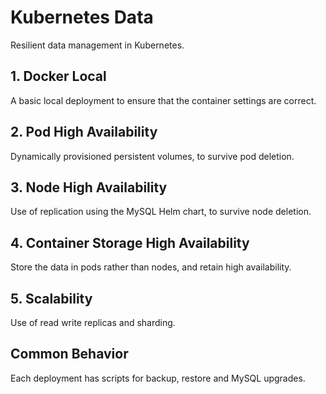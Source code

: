 # Kubernetes Data

Resilient data management in Kubernetes.

## 1. Docker Local

A basic local deployment to ensure that the container settings are correct.

## 2. Pod High Availability

Dynamically provisioned persistent volumes, to survive pod deletion.

## 3. Node High Availability

Use of replication using the MySQL Helm chart, to survive node deletion.

## 4. Container Storage High Availability

Store the data in pods rather than nodes, and retain high availability.

## 5. Scalability

Use of read write replicas and sharding.

## Common Behavior

Each deployment has scripts for backup, restore and MySQL upgrades.